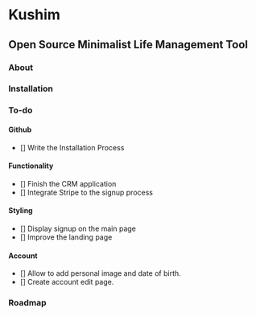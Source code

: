 # Kushim
## Open Source Minimalist Life Management Tool

### About

### Installation

### To-do

#### Github
- [] Write the Installation Process

#### Functionality
- [] Finish the CRM application
- [] Integrate Stripe to the signup process

#### Styling
- [] Display signup on the main page
- [] Improve the landing page

#### Account
- [] Allow to add personal image and date of birth.
- [] Create account edit page. 

### Roadmap

